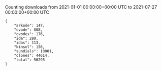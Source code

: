 
Counting downloads from 2021-01-01 00:00:00+00:00 UTC to 2021-07-27 00:00:00+00:00 UTC

```
{
    "arkode": 147,
    "cvode": 808,
    "cvodes": 176,
    "ida": 280,
    "idas": 113,
    "kinsol": 156,
    "sundials": 10001,
    "clones": 44614,
    "total": 56295
}
```
